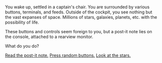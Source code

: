 You wake up, settled in a captain's chair.
You are surrounded by various buttons, terminals, and feeds.
Outside of the cockpit, you see nothing but the vast expanses of space.
Millions of stars, galaxies, planets, etc. with the possibility of life.

These buttons and controls seem foreign to you, but a post-it note
lies on the console, attached to a rearview monitor.

What do you do?

[Read the post-it note.](english/pluto/readnote/readnote.md)
[Press random buttons.](english/pluto/pressbuttons/pressbuttons.md)
[Look at the stars.](english/pluto/stargaze/pressbuttons.md)